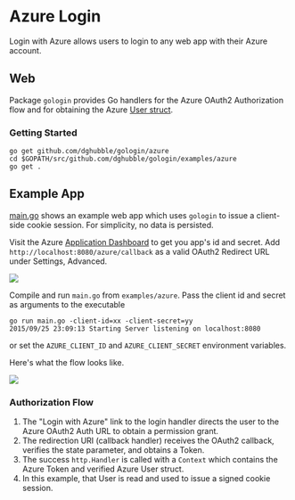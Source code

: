 
# Azure Login

Login with Azure allows users to login to any web app with their Azure account.

## Web

Package `gologin` provides Go handlers for the Azure OAuth2 Authorization flow and for obtaining the Azure [User struct](https://github.com/dghubble/gologin/blob/master/azure/verify.go).

### Getting Started

    go get github.com/dghubble/gologin/azure
    cd $GOPATH/src/github.com/dghubble/gologin/examples/azure
    go get .

## Example App

[main.go](main.go) shows an example web app which uses `gologin` to issue a client-side cookie session. For simplicity, no data is persisted.

Visit the Azure [Application Dashboard](https://developers.azure.com/apps) to get you app's id and secret. Add `http://localhost:8080/azure/callback` as a valid OAuth2 Redirect URL under Settings, Advanced.

<img src="https://storage.googleapis.com/dghubble/azure-valid-callback.png">

Compile and run `main.go` from `examples/azure`. Pass the client id and secret as arguments to the executable

    go run main.go -client-id=xx -client-secret=yy
    2015/09/25 23:09:13 Starting Server listening on localhost:8080

or set the `AZURE_CLIENT_ID` and `AZURE_CLIENT_SECRET` environment variables.

Here's what the flow looks like.

<img src="https://storage.googleapis.com/dghubble/azure-web-login.gif">

### Authorization Flow

1. The "Login with Azure" link to the login handler directs the user to the Azure OAuth2 Auth URL to obtain a permission grant.
2. The redirection URI (callback handler) receives the OAuth2 callback, verifies the state parameter, and obtains a Token.
3. The success `http.Handler` is called with a `Context` which contains the Azure Token and verified Azure User struct.
4. In this example, that User is read and used to issue a signed cookie session.

